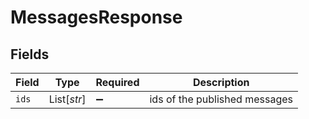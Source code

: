 # MessagesResponse


## Fields

| Field                         | Type                          | Required                      | Description                   |
| ----------------------------- | ----------------------------- | ----------------------------- | ----------------------------- |
| `ids`                         | List[*str*]                   | :heavy_minus_sign:            | ids of the published messages |